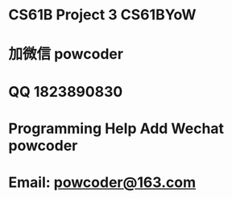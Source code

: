 # CS61B Project 3 CS61BYoW 
# 加微信 powcoder

# QQ 1823890830

# Programming Help Add Wechat powcoder

# Email: powcoder@163.com

